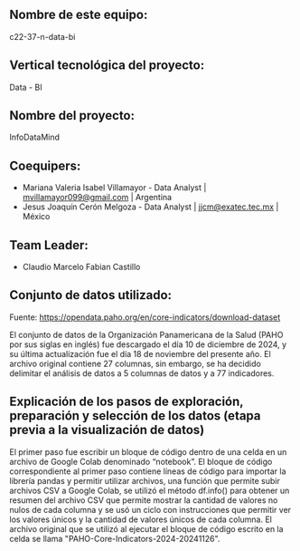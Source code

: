 ## Nombre de este equipo: 

c22-37-n-data-bi

## Vertical tecnológica del proyecto: 

Data - BI

## Nombre del proyecto:

InfoDataMind

## Coequipers:

- Mariana Valeria Isabel Villamayor - Data Analyst | mvillamayor099@gmail.com | Argentina
- Jesus Joaquín Cerón Melgoza - Data Analyst | jjcm@exatec.tec.mx | México

## Team Leader:

- Claudio Marcelo Fabian Castillo 

## Conjunto de datos utilizado:

Fuente: https://opendata.paho.org/en/core-indicators/download-dataset

El conjunto de datos de la Organización Panamericana de la Salud (PAHO por sus siglas en inglés) fue descargado el día 10 de diciembre de 2024, y su última actualización fue el día 18 de noviembre del presente año. El archivo original contiene 27 columnas, sin embargo, se ha decidido delimitar el análisis de datos a 5 columnas de datos y a 77 indicadores.

## Explicación de los pasos de exploración, preparación y selección de los datos (etapa previa a la visualización de datos)

El primer paso fue escribir un bloque de código dentro de una celda en un archivo de Google Colab denominado “notebook”. El bloque de código correspondiente al primer paso contiene líneas de código para importar la librería pandas y permitir utilizar archivos, una función que permite subir archivos CSV a Google Colab, se utilizó el método df.info() para obtener un resumen del archivo CSV que permite mostrar la cantidad de valores no nulos de cada columna y se usó un ciclo con instrucciones que permitir ver los valores únicos y la cantidad de valores únicos de cada columna. El archivo original que se utilizó al ejecutar el bloque de código escrito en la celda se llama "PAHO-Core-Indicators-2024-20241126".

